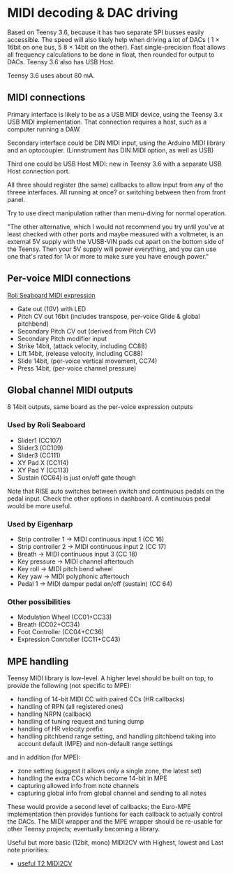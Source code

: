 # MIDI decoding & DAC driving

Based on Teensy 3.6, because it has two separate SPI busses easily accessible. The speed will also likely help when driving a lot of DACs ( 1 × 16bit on one bus, 5 8 × 14bit on the other). Fast single-precision float allows all frequency calculations to be done in float, then rounded for output to DACs. Teensy 3.6 also has USB Host.

Teensy 3.6 uses about 80 mA.

## MIDI connections

Primary interface is likely to be as a USB MIDI device, using the Teensy 3.x USB MIDI implementation. That connection requires a host, such as a computer running a DAW.

Secondary interface could be DIN MIDI input, using the Arduino MIDI library and an optocoupler. (Linnstrument has DIN MIDI option, as well as USB)

Third one could be USB Host MIDI: new in Teensy 3.6 with a separate USB Host connection port.

All three should register (the same) callbacks to allow input from any of the threee interfaces. All running at once? or switching between then from front panel.

Try to use direct manipulation rather than menu-diving for normal operation.

"The other alternative, which I would not recommend you try until you've at least checked with other ports and maybe measured with a voltmeter, is an external 5V supply with the VUSB-VIN pads cut apart on the bottom side of the Teensy. Then your 5V supply will power everything, and you can use one that's rated for 1A or more to make sure you have enough power."

## Per-voice MIDI connections

[Roli Seaboard MIDI expression](https://support.roli.com/manuals/roli-dashboard-creator-manual/#dashboard-features-and-settings-2-4-midi-settings-panel)

- Gate out (10V) with LED
- Pitch CV out 16bit (includes transpose, per-voice Glide & global pitchbend)
- Secondary Pitch CV out (derived from Pitch CV)
- Secondary Pitch modifier input
- Strike 14bit, (attack velocity, including CC88)
- Lift 14bit, (release velocity, including CC88)
- Slide 14bit, (per-voice vertical movement, CC74)
- Press 14bit, (per-voice channel pressure)

## Global channel MIDI outputs

8 14bit outputs, same board as the per-voice expression outputs

### Used by Roli Seaboard

- Slider1 (CC107)
- Slider3 (CC109)
- Slider3 (CC111)
- XY Pad X (CC114)
- XY Pad Y (CC113)
- Sustain (CC64) is just on/off gate though

Note that RISE auto switches between switch and continuous pedals on the pedal input. Check the other options in dashboard. A continuous pedal would be more useful.

### Used by Eigenharp

- Strip controller 1 -> MIDI continuous input 1 (CC 16)
- Strip controller 2 -> MIDI continuous input 2 (CC 17)
- Breath -> MIDI continuous input 3 (CC 18)
- Key pressure -> MIDI channel aftertouch
- Key roll -> MIDI pitch bend wheel
- Key yaw -> MIDI polyphonic aftertouch
- Pedal 1 -> MIDI damper pedal on/off (sustain) (CC 64)


### Other possibilities

- Modulation Wheel (CC01+CC33)
- Breath (CC02+CC34)
- Foot Controller (CC04+CC36)
- Expression Conrtoller (CC11+CC43)

## MPE handling

Teensy MIDI library is low-level. A higher level should be built on top, to provide the following (not specific to MPE):

- handling of 14-bit MIDI CC with paired CCs (HR callbacks)
- handling of RPN (all registered ones)
- handling  NRPN (callback)
- handling of tuning request and tuning dump
- handling of HR velocity prefix
- handling pitchbend range setting, and handling pitchbend taking into account default (MPE) and non-default range settings

and in addition (for MPE):

- zone setting (suggest it allows only a single zone, the latest set)
- handling the extra CCs which become 14-bit in MPE
- capturing allowed info from note channels
- capturing global info from global channel and sending to all notes

These would provide a second level of callbacks; the Euro-MPE implementation then provides funtions for each callback to actually control the DACs. The MIDI wrapper and the MPE wrapper should be re-usable for other Teensy projects; eventually becoming a library.

Useful but more basic (12bit, mono) MIDI2CV with Highest, lowest and Last note priorities:

- [useful T2 MIDI2CV](https://github.com/elkayem/usbMIDI2CV_MC/blob/master/usbMIDI2CV_MC.ino)

